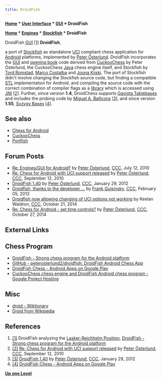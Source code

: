 ```yaml
---
title: DroidFish
---
```

**[Home](Home "Home") * [User Interface](User_Interface "User Interface") * [GUI](GUI "GUI") * DroidFish**

**[Home](Home "Home") * [Engines](Engines "Engines") * [Stockfish](Stockfish "Stockfish") * DroidFish**

[](http://hem.bredband.net/petero2b/droidfish/index.html) DroidFish [GUI](GUI "GUI") <a id="cite-note-1" href="#cite-ref-1">[1]</a>
**DroidFish**,

a port of [Stockfish](Stockfish "Stockfish") as standalone [UCI](UCI "UCI") compliant chess application for [Android](Android "Android") platforms, implemented by [Peter Österlund](Peter_%C3%96sterlund "Peter Österlund"). DroidFish incorporates the [GUI](GUI "GUI") and [opening book](Opening_Book "Opening Book") code derived from [CuckooChess](CuckooChess "CuckooChess") by Peter Österlund, the CuckooChess [Java](Java "Java") chess engine itself, and Stockfish by [Tord Romstad](Tord_Romstad "Tord Romstad"), [Marco Costalba](Marco_Costalba "Marco Costalba") and [Joona Kiiski](Joona_Kiiski "Joona Kiiski"). The port of Stockfish didn't involve changing the Stockfish source code, but finding a compatible [STL](https://en.wikipedia.org/wiki/Standard_Template_Library) implementation for Android, and compiling the source code with the correct combination of compiler flags as a [library](https://en.wikipedia.org/wiki/Library_%28computing%29) which is accessed using [JNI](https://en.wikipedia.org/wiki/Java_Native_Interface) <a id="cite-note-2" href="#cite-ref-2">[2]</a>.
Further, since version **1.4**, DroidChess supports [Gaviota Tablebases](Gaviota_Tablebases "Gaviota Tablebases") and includes the probing code by [Miguel A. Ballicora](Miguel_A._Ballicora "Miguel A. Ballicora") <a id="cite-note-3" href="#cite-ref-3">[3]</a>, and since version **1.55**, [Syzygy Bases](Syzygy_Bases "Syzygy Bases") <a id="cite-note-4" href="#cite-ref-4">[4]</a>.

## See also

- [Chess for Android](Chess_for_Android "Chess for Android")
- [CuckooChess](CuckooChess "CuckooChess")
- [Portfish](Portfish "Portfish")

## Forum Posts

- [Re: Engines/GUI for Android?](http://www.talkchess.com/forum/viewtopic.php?topic_view=threads&p=361320&t=34878) by [Peter Österlund](Peter_%C3%96sterlund "Peter Österlund"), [CCC](CCC "CCC"), July 12, 2010
- [Re: Chess for Android with UCI support released](http://www.talkchess.com/forum/viewtopic.php?topic_view=threads&p=369715&t=35872) by [Peter Österlund](Peter_%C3%96sterlund "Peter Österlund"), [CCC](CCC "CCC"), September 12, 2010
- [DroidFish 1.40](http://www.talkchess.com/forum/viewtopic.php?t=42210) by [Peter Österlund](Peter_%C3%96sterlund "Peter Österlund"), [CCC](CCC "CCC"), January 29, 2012
- [Droidfish, thanks to the developer ...](http://www.talkchess.com/forum/viewtopic.php?t=47139)  by [Frank Quisinsky](Frank_Quisinsky "Frank Quisinsky"), [CCC](CCC "CCC"), February 05, 2013
- [Droidfish now allowing changing of UCI options not working](http://www.talkchess.com/forum/viewtopic.php?t=54106) by Keelan Waldron, [CCC](CCC "CCC"), October 21, 2014
- [Re: Chess for Android - set time controls?](http://www.talkchess.com/forum/viewtopic.php?topic_view=threads&p=594467&t=54139) by [Peter Österlund](Peter_%C3%96sterlund "Peter Österlund"), [CCC](CCC "CCC"), October 27, 2014

## External Links

## Chess Program

- [DroidFish - Strong chess program for the Android platform](http://hem.bredband.net/petero2b/droidfish/index.html)
- [GitHub - peterosterlund2/droidfish: DroidFish Android Chess App](https://github.com/peterosterlund2/droidfish)
- [DroidFish Chess - Android Apps on Google Play](https://play.google.com/store/apps/details?id=org.petero.droidfish&hl=en)
- [CuckooChess chess engine and DroidFish Android chess program - Google Project Hosting](https://code.google.com/p/cuckoochess/source/browse/#svn%2Ftrunk%2FDroidFish)

## Misc

- [droid - Wiktionary](https://en.wiktionary.org/wiki/droid)
- [Droid from Wikipedia](https://en.wikipedia.org/wiki/Droid)

## References

1. <a id="cite-ref-1" href="#cite-note-1">[1]</a> DroidFish analyzing the [Lasker-Reichhelm Position](Lasker-Reichhelm_Position "Lasker-Reichhelm Position"), [DroidFish - Strong chess program for the Android platform](http://hem.bredband.net/petero2b/droidfish/index.html)
1. <a id="cite-ref-2" href="#cite-note-2">[2]</a> [Re: Chess for Android with UCI support released](http://www.talkchess.com/forum/viewtopic.php?topic_view=threads&p=369715&t=35872) by [Peter Österlund](Peter_%C3%96sterlund "Peter Österlund"), [CCC](CCC "CCC"), September 12, 2010
1. <a id="cite-ref-3" href="#cite-note-3">[3]</a> [DroidFish 1.40](http://www.talkchess.com/forum/viewtopic.php?t=42210) by [Peter Österlund](Peter_%C3%96sterlund "Peter Österlund"), [CCC](CCC "CCC"), January 29, 2012
1. <a id="cite-ref-4" href="#cite-note-4">[4]</a>  [DroidFish Chess - Android Apps on Google Play](https://play.google.com/store/apps/details?id=org.petero.droidfish&hl=en)

**[Up one Level](Engines "Engines")**

